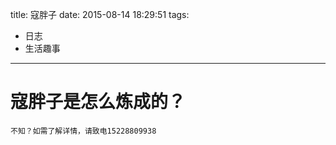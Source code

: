 title: 寇胖子
date: 2015-08-14 18:29:51
tags:
- 日志
- 生活趣事

---

# 寇胖子是怎么炼成的？

```
不知？如需了解详情，请致电15228809938
```
